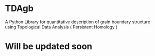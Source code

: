 # TDAgb
A Python Library for quantitative description of grain boundary structure using Topological Data Analysis ( Persistent Homology )

# Will be updated soon
